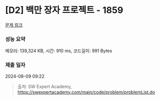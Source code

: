 # [D2] 백만 장자 프로젝트 - 1859 

[문제 링크](https://swexpertacademy.com/main/code/problem/problemDetail.do?contestProbId=AV5LrsUaDxcDFAXc) 

### 성능 요약

메모리: 139,324 KB, 시간: 910 ms, 코드길이: 991 Bytes

### 제출 일자

2024-08-09 09:22



> 출처: SW Expert Academy, https://swexpertacademy.com/main/code/problem/problemList.do
